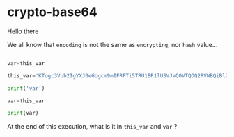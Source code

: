 # crypto-base64

Hello there

We all know that `encoding` is not the same as `encrypting`, nor `hash` value... 

```py

var=this_var

this_var='KTogc3Vub2IgYXJ0eGUgcm9mIFRFTi5TRU1BR1lUSVJVQ0VTQDQ2RVNBQiBlZG9jIHNpaHQgbm9pdG5lTSAhZ25pcmloIHNpIHluYXBtb2MgeW0gLHd0QiAhc2lodCBkZWRvY2VkIHVveSBmaSB1b3kgb3QgcHUgc2JtdWhUCg=='

print('var')

var=this_var

print(var)

```


At the end of this execution, what is it in `this_var` and `var` ?
